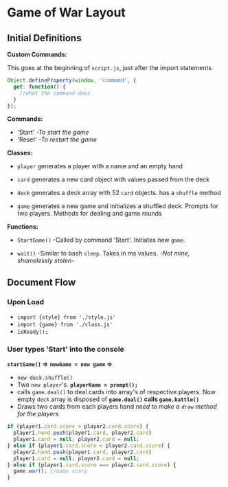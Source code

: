 # Game of War Layout

## Initial Definitions
**Custom Commands:**

This goes at the beginning of `script.js`, just after the import statements

```js
Object.defineProperty(window, 'command', {
  get: function() {
    //what the command does
  }
});
```
**Commands:**
- 'Start' *-To start the game*
- 'Reset' *-To restart the game*

**Classes:**

- `player` generates a player with a name and an empty hand

- `card` generates a new card object with values passed from the deck

- `deck` generates a deck array with 52 `card` objects. has a `shuffle` method

- `game` generates a new game and initializes a shuffled deck. Prompts for two players. Methods for dealing and game rounds

**Functions:**

- `StartGame()` -Called by command 'Start'. Initiates new `game`.

- `wait()` -Similar to bash `sleep`. Takes in ms values. *-Not mine, shamelessly stolen-*

## Document Flow

### Upon Load
- `import {style} from './style.js'`
- `import {game} from './class.js'`
- `isReady();`

### User types 'Start' into the console
**`startGame()` =>**
**`newGame = new game` =>**
- `new deck.shuffle()`
- Two `new player`'s. **`playerName = prompt();`**
- calls `game.deal()` to deal cards into array's of respective players. Now empty `deck` array is disposed of
**`game.deal()` calls `game.battle()`**
- Draws two cards from each players hand
*need to make a `draw` method for the players*
```js
if (player1.card.score > player2.card.score) {
  player1.hand.push(player1.card, player2.card)
  player1.card = null; player2.card = null;
} else if (player1.card.score < player2.card.score) {
  player2.hand.push(player1.card, player2.card)
  player1.card = null; player2.card = null;
} else if (player1.card.score === player2.card.score) {
  game.war(); //oooo scary
}
```
